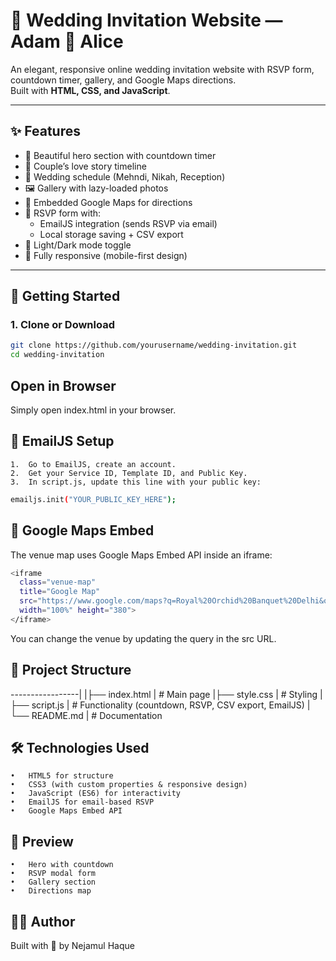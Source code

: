 # 💌 Wedding Invitation Website — Adam 💝 Alice

An elegant, responsive online wedding invitation website with RSVP form, countdown timer, gallery, and Google Maps directions.  
Built with **HTML, CSS, and JavaScript**.

---

## ✨ Features
- 🎉 Beautiful hero section with countdown timer
- 👫 Couple’s love story timeline
- 📅 Wedding schedule (Mehndi, Nikah, Reception)
- 🖼️ Gallery with lazy-loaded photos
- 📍 Embedded Google Maps for directions
- 💌 RSVP form with:
  - EmailJS integration (sends RSVP via email)
  - Local storage saving + CSV export
- 🌙 Light/Dark mode toggle
- 📱 Fully responsive (mobile-first design)

---

## 🚀 Getting Started

### 1. Clone or Download
```bash
git clone https://github.com/yourusername/wedding-invitation.git
cd wedding-invitation
```
## Open in Browser
Simply open index.html in your browser.

## 📧 EmailJS Setup
	1.	Go to EmailJS, create an account.
	2.	Get your Service ID, Template ID, and Public Key.
	3.	In script.js, update this line with your public key:
```bash
emailjs.init("YOUR_PUBLIC_KEY_HERE");
```
## 📍 Google Maps Embed
The venue map uses Google Maps Embed API inside an iframe:
```bash
<iframe 
  class="venue-map"
  title="Google Map"
  src="https://www.google.com/maps?q=Royal%20Orchid%20Banquet%20Delhi&output=embed"
  width="100%" height="380">
</iframe>
```
You can change the venue by updating the query in the src URL.

## 📂 Project Structure
-----------------|
|├── index.html  |     # Main page
|├── style.css   |    # Styling
|├── script.js   |   # Functionality (countdown, RSVP, CSV export, EmailJS)
|└── README.md   |  # Documentation

## 🛠️ Technologies Used
	•	HTML5 for structure
	•	CSS3 (with custom properties & responsive design)
	•	JavaScript (ES6) for interactivity
	•	EmailJS for email-based RSVP
	•	Google Maps Embed API

 ## 📸 Preview
 	•	Hero with countdown
	•	RSVP modal form
	•	Gallery section
	•	Directions map

 ## 👨‍💻 Author
 Built with 💛 by Nejamul Haque
